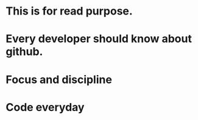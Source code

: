 # This is for read purpose.

# Every developer should know about github.

# Focus and discipline 

# Code everyday
